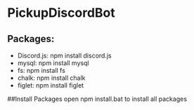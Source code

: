 # PickupDiscordBot

## Packages:
- Discord.js: npm install discord.js
- mysql: npm install mysql
- fs: npm install fs
- chalk: npm install chalk
- figlet: npm install figlet


##Install Packages
open npm install.bat to install all packages